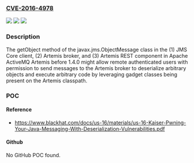 ### [CVE-2016-4978](https://cve.mitre.org/cgi-bin/cvename.cgi?name=CVE-2016-4978)
![](https://img.shields.io/static/v1?label=Product&message=n%2Fa&color=blue)
![](https://img.shields.io/static/v1?label=Version&message=n%2Fa&color=blue)
![](https://img.shields.io/static/v1?label=Vulnerability&message=n%2Fa&color=brighgreen)

### Description

The getObject method of the javax.jms.ObjectMessage class in the (1) JMS Core client, (2) Artemis broker, and (3) Artemis REST component in Apache ActiveMQ Artemis before 1.4.0 might allow remote authenticated users with permission to send messages to the Artemis broker to deserialize arbitrary objects and execute arbitrary code by leveraging gadget classes being present on the Artemis classpath.

### POC

#### Reference
- https://www.blackhat.com/docs/us-16/materials/us-16-Kaiser-Pwning-Your-Java-Messaging-With-Deserialization-Vulnerabilities.pdf

#### Github
No GitHub POC found.

